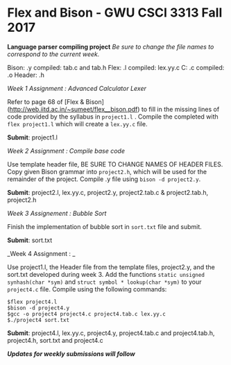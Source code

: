 # Flex and Bison - GWU CSCI 3313 Fall 2017
**Language parser compiling project**
_Be sure to change the file names to correspond to the current week._


Bison: .y compiled: tab.c and tab.h
Flex: .l compiled: lex.yy.c
C: .c compiled: .o
Header: .h


_Week 1 Assignment : Advanced Calculator Lexer_

Refer to page 68 of [Flex & Bison] (http://web.iitd.ac.in/~sumeet/flex__bison.pdf) to fill in the missing lines of code
provided by the syllabus in `project1.l` . Compile the completed with `flex project1.l` which will create a `lex.yy.c` file.

**Submit**: project1.l

_Week 2 Assignment : Compile base code_

Use template header file, BE SURE TO CHANGE NAMES OF HEADER FILES. Copy given Bison grammar into `project2.h`, which will be used for the remainder of the project. Compile .y file using `bison -d project2.y`.

**Submit**: project2.l, lex.yy.c, project2.y, project2.tab.c & project2.tab.h, project2.h

_Week 3 Assignement : Bubble Sort_

Finish the implementation of bubble sort in `sort.txt` file and submit.

**Submit**: sort.txt

_Week 4 Assignment : _

Use project1.l, the Header file from the template files, project2.y, and the sort.txt developed during week 3.
Add the functions `static unsigned synhash(char *sym)` and `struct symbol * lookup(char *sym)` to your `project4.c` file. Compile using the following commands:

```
$flex project4.l
$bison -d project4.y
$gcc -o project4 project4.c project4.tab.c lex.yy.c
$./project4 sort.txt
```

**Submit**: project4.l, lex.yy.c, project4.y, project4.tab.c and project4.tab.h, project4.h, sort.txt and project4.c

_**Updates for weekly submissions will follow**_
